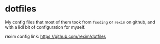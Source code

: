 # dotfiles
My config files that most of them took from `Tsoding` or `rexim` on github,
and with a lidl bit of configuration for myself.

rexim config link: https://github.com/rexim/dotfiles
